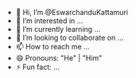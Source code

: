 - 👋 Hi, I’m @EswarchanduKattamuri
- 👀 I’m interested in ...
- 🌱 I’m currently learning ...
- 💞️ I’m looking to collaborate on ...
- 📫 How to reach me ...
- 😄 Pronouns: "He" | "Him"
- ⚡ Fun fact: ...

<!---
EswarchanduKattamuri/EswarchanduKattamuri is a ✨ special ✨ repository because its `README.md` (this file) appears on your GitHub profile.
You can click the Preview link to take a look at your changes.
--->
